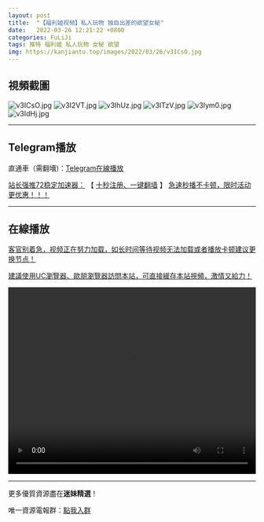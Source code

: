 ```yaml
---
layout: post
title:  "【福利姬视频】私人玩物 独自出差的欲望女秘"
date:   2022-03-26 12:21:22 +0800
categories: FuLiJi
tags: 推特 福利姬 私人玩物 女秘 欲望
img: https://kanjiantu.top/images/2022/03/26/v3ICsO.jpg
---
```



## 視頻截圖

![v3ICsO.jpg](https://kanjiantu.top/images/2022/03/26/v3ICsO.jpg)
![v3I2VT.jpg](https://kanjiantu.top/images/2022/03/26/v3I2VT.jpg)
![v3IhUz.jpg](https://kanjiantu.top/images/2022/03/26/v3IhUz.jpg)
![v3ITzV.jpg](https://kanjiantu.top/images/2022/03/26/v3ITzV.jpg)
![v3Iym0.jpg](https://kanjiantu.top/images/2022/03/26/v3Iym0.jpg)
![v3IdHj.jpg](https://kanjiantu.top/images/2022/03/26/v3IdHj.jpg)

* * *
## Telegram播放

直通車（需翻墻)：[Telegram在線播放](https://t.me/mimeijingxuan/354)

<u>站长强推72稳定加速器：</u> 【 [十秒注册、一键翻墙](https://72vpn.xyz/#/register?code=mimei) 】
<u>  急速秒播不卡顿，限时活动更优惠！！！</u>
* * *
## 在線播放
<u>客官别着急，视频正在努力加载，如长时间等待视频无法加载或者播放卡顿建议更换节点！</u>

<u>建議使用UC瀏覽器、歐朋瀏覽器訪問本站，可直接緩存本站視頻，激情又給力！</u>
<center><video src="https://cdn.publer.io/uploads/videos/62472961db279736bfa811f2/bc5b5942c6c8d8f5e40e13b03734be53.mp4" width="100%" height="380px" controls="controls"></video></center>


* * *
更多優質資源盡在**迷妹精選**！

唯一資源電報群：[點我入群](https://t.me/mimeijingxuan)


